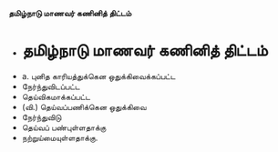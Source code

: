 **தமிழ்நாடு மாணவர் கணினித் திட்டம்**
- # தமிழ்நாடு மாணவர் கணினித் திட்டம்
- a. புனித காரியத்துக்கென ஒதுக்கிவைக்கப்பட்ட
- நேர்ந்துவிடப்பட்ட
- தெய்விகமாக்கப்பட்ட
- (வி.) தெய்வப்பணிக்கென ஒதுக்கிவை
- நேர்ந்துவிடு
- தெய்வப் பண்புள்ளதாக்கு
- நற்றுய்மையுள்ளதாக்கு.

